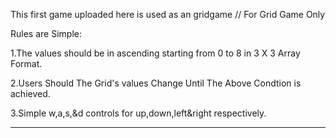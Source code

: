 This first game uploaded here is used as an gridgame // For Grid Game Only

Rules are Simple:

1.The values should be in ascending starting from 0 to 8 in 3 X 3 Array Format.

2.Users Should The Grid's values Change Until The Above Condtion is achieved.

3.Simple w,a,s,&d controls for up,down,left&right respectively.
********************************************************************************
